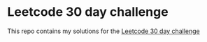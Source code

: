 # Leetcode 30 day challenge

This repo contains my solutions for the [Leetcode 30 day challenge](https://leetcode.com/explore/other/card/30-day-leetcoding-challenge)
